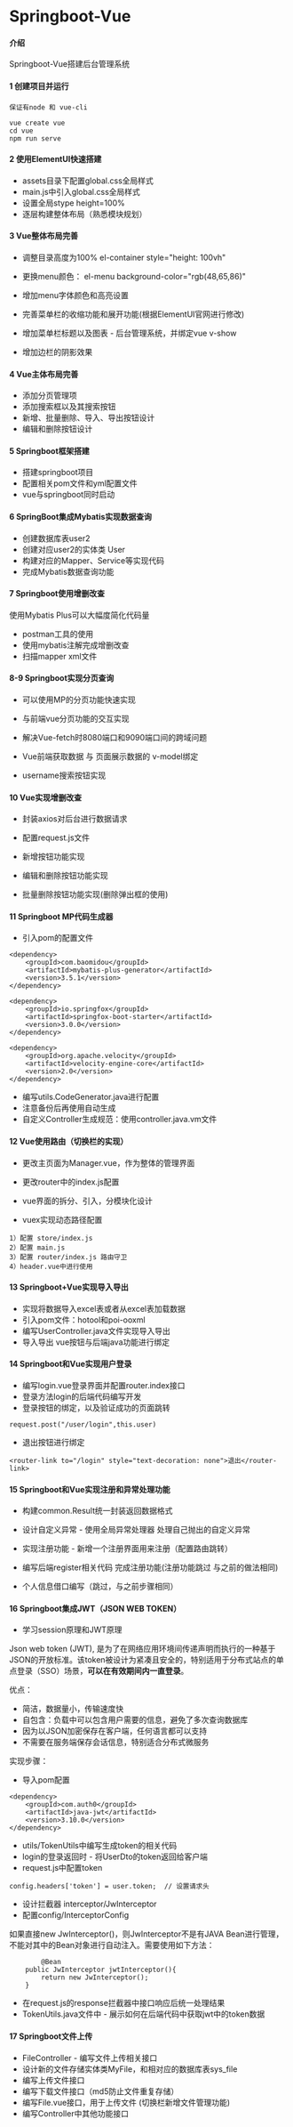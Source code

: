 # Springboot-Vue

#### 介绍
Springboot-Vue搭建后台管理系统



#### 1 创建项目并运行

```
保证有node 和 vue-cli

vue create vue 
cd vue
npm run serve 
```





#### 2 使用ElementUI快速搭建

+ assets目录下配置global.css全局样式
+ main.js中引入global.css全局样式
+ 设置全局stype height=100%
+ 逐层构建整体布局（熟悉模块规划）





#### 3 Vue整体布局完善

+ 调整目录高度为100%  el-container	 style="height: 100vh"
+ 更换menu颜色： el-menu    background-color="rgb(48,65,86)"
+ 增加menu字体颜色和高亮设置
+ 完善菜单栏的收缩功能和展开功能(根据ElementUI官网进行修改)

+ 增加菜单栏标题以及图表 - 后台管理系统，并绑定vue v-show

+ 增加边栏的阴影效果





#### 4 Vue主体布局完善

+ 添加分页管理项
+ 添加搜索框以及其搜索按钮
+ 新增、批量删除、导入、导出按钮设计
+ 编辑和删除按钮设计





#### 5 Springboot框架搭建

+ 搭建springboot项目
+ 配置相关pom文件和yml配置文件
+ vue与springboot同时启动





#### 6 SpringBoot集成Mybatis实现数据查询

+ 创建数据库表user2
+ 创建对应user2的实体类 User
+ 构建对应的Mapper、Service等实现代码
+ 完成Mybatis数据查询功能





#### 7 Springboot使用增删改查

使用Mybatis Plus可以大幅度简化代码量

+ postman工具的使用
+ 使用mybatis注解完成增删改查
+ 扫描mapper xml文件





#### 8-9 Springboot实现分页查询

+ 可以使用MP的分页功能快速实现

+ 与前端vue分页功能的交互实现
+ 解决Vue-fetch时8080端口和9090端口间的跨域问题
+ Vue前端获取数据 与 页面展示数据的 v-model绑定
+ username搜索按钮实现





#### 10 Vue实现增删改查

+ 封装axios对后台进行数据请求

+ 配置request.js文件
+ 新增按钮功能实现
+ 编辑和删除按钮功能实现
+ 批量删除按钮功能实现(删除弹出框的使用)





#### 11 Springboot MP代码生成器

+ 引入pom的配置文件

```
<dependency>
    <groupId>com.baomidou</groupId>
    <artifactId>mybatis-plus-generator</artifactId>
    <version>3.5.1</version>
</dependency>

<dependency>
    <groupId>io.springfox</groupId>
    <artifactId>springfox-boot-starter</artifactId>
    <version>3.0.0</version>
</dependency>

<dependency>
    <groupId>org.apache.velocity</groupId>
    <artifactId>velocity-engine-core</artifactId>
    <version>2.0</version>
</dependency>
```

+ 编写utils.CodeGenerator.java进行配置
+ 注意备份后再使用自动生成
+ 自定义Controller生成规范：使用controller.java.vm文件





#### 12 Vue使用路由（切换栏的实现）

+ 更改主页面为Manager.vue，作为整体的管理界面
+ 更改router中的index.js配置

+ vue界面的拆分、引入，分模块化设计
+ vuex实现动态路径配置

```
1）配置 store/index.js
2）配置 main.js
3）配置 router/index.js 路由守卫
4）header.vue中进行使用
```





#### 13 Springboot+Vue实现导入导出

+ 实现将数据导入excel表或者从excel表加载数据
+ 引入pom文件：hotool和poi-ooxml
+ 编写UserController.java文件实现导入导出
+ 导入导出 vue按钮与后端java功能进行绑定





#### 14 Springboot和Vue实现用户登录

+ 编写login.vue登录界面并配置router.index接口
+ 登录方法login的后端代码编写开发
+ 登录按钮的绑定，以及验证成功的页面跳转

```
request.post("/user/login",this.user)
```

+ 退出按钮进行绑定

```
<router-link to="/login" style="text-decoration: none">退出</router-link>
```





#### 15 Springboot和Vue实现注册和异常处理功能

+ 构建common.Result统一封装返回数据格式
+ 设计自定义异常 - 使用全局异常处理器 处理自己抛出的自定义异常
+ 实现注册功能 - 新增一个注册界面用来注册（配置路由跳转）
+ 编写后端register相关代码 完成注册功能(注册功能跳过 与之前的做法相同)

+ 个人信息借口编写（跳过，与之前步骤相同）





#### 16 Springboot集成JWT（JSON WEB TOKEN）

+ 学习session原理和JWT原理

Json web token (JWT), 是为了在网络应用环境间传递声明而执行的一种基于JSON的开放标准。该token被设计为紧凑且安全的，特别适用于分布式站点的单点登录（SSO）场景，**可以在有效期间内一直登录**。

优点：

+ 简洁，数据量小，传输速度快
+ 自包含：负载中可以包含用户需要的信息，避免了多次查询数据库
+ 因为以JSON加密保存在客户端，任何语言都可以支持
+ 不需要在服务端保存会话信息，特别适合分布式微服务

实现步骤：

+ 导入pom配置

```
<dependency>
    <groupId>com.auth0</groupId>
    <artifactId>java-jwt</artifactId>
    <version>3.10.0</version>
</dependency>
```

+ utils/TokenUtils中编写生成token的相关代码
+ login的登录返回时 - 将UserDto的token返回给客户端
+ request.js中配置token

```
config.headers['token'] = user.token;  // 设置请求头
```

+ 设计拦截器 interceptor/JwInterceptor
+ 配置config/InterceptorConfig

如果直接new JwInterceptor()，则JwInterceptor不是有JAVA Bean进行管理，不能对其中的Bean对象进行自动注入。需要使用如下方法：

```
		@Bean
    public JwInterceptor jwtInterceptor(){
        return new JwInterceptor();
    }
```

+ 在request.js的response拦截器中接口响应后统一处理结果
+ TokenUtils.java文件中 - 展示如何在后端代码中获取jwt中的token数据

#### 



#### 17 Springboot文件上传

+ FileController - 编写文件上传相关接口
+ 设计新的文件存储实体类MyFile，和相对应的数据库表sys_file
+ 编写上传文件接口
+ 编写下载文件接口（md5防止文件重复存储）
+ 编写File.vue接口，用于上传文件 (切换栏新增文件管理功能)
+ 编写Controller中其他功能接口



